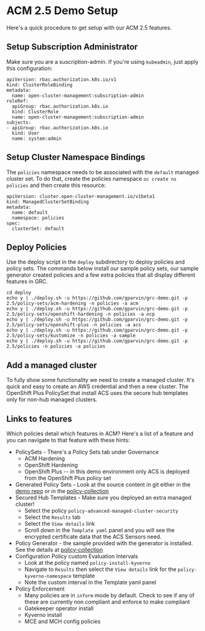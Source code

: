 # ACM 2.5 Demo Setup

Here's a quick procedure to get setup with our ACM 2.5 features.

## Setup Subscription Administrator

Make sure you are a suscription-admin.  If you're using `kubeadmin`, just apply this configuration:

```
apiVersion: rbac.authorization.k8s.io/v1
kind: ClusterRoleBinding
metadata:
  name: open-cluster-management:subscription-admin
roleRef:
  apiGroup: rbac.authorization.k8s.io
  kind: ClusterRole
  name: open-cluster-management:subscription-admin
subjects:
- apiGroup: rbac.authorization.k8s.io
  kind: User
  name: system:admin
```

## Setup Cluster Namespace Bindings

The `policies` namespace needs to be associated with the `default` managed cluster set.  To do that, create
the policies namespace `oc create ns policies` and then create this resource:

```
apiVersion: cluster.open-cluster-management.io/v1beta1
kind: ManagedClusterSetBinding
metadata:
  name: default
  namespace: policies
spec:
  clusterSet: default
```

## Deploy Policies

Use the deploy script in the `deploy` subdirectory to deploy policies and policy sets.  The commands below
install our sample policy sets, our sample generator created policies and a few extra policies that all
display different features in GRC.

```
cd deploy
echo y | ./deploy.sh -u https://github.com/gparvin/grc-demo.git -p 2.5/policy-sets/acm-hardening -n policies -a acm
echo y | ./deploy.sh -u https://github.com/gparvin/grc-demo.git -p 2.5/policy-sets/openshift-hardening -n policies -a ocp
echo y | ./deploy.sh -u https://github.com/gparvin/grc-demo.git -p 2.5/policy-sets/openshift-plus -n policies -a acs
echo y | ./deploy.sh -u https://github.com/gparvin/grc-demo.git -p 2.5/policy-sets/kustomize -n policies -a sample
echo y | ./deploy.sh -u https://github.com/gparvin/grc-demo.git -p 2.5/policies -n policies -a policies
```

## Add a managed cluster

To fully show some functionality we need to create a managed cluster.  It's quick and easy to create an AWS credential
and then a new cluster.  The OpenShift Plus PolicySet that install ACS uses the secure hub templates only for 
non-hub managed clusters.

## Links to features

Which policies detail which features in ACM?  Here's a list of a feature and you can navigate to that feature with 
these hints:

- PolicySets - There's a Policy Sets tab under Governance
  - ACM Hardening
  - OpenShift Hardening
  - OpenShift Plus -- in this demo environment only ACS is deployed from the OpenShift Plus policy set
- Generated Policy Sets - Look at the source content in git either in the [demo repo](https://github.com/gparvin/grc-demo/tree/main/2.5/policy-sets) 
  or in the [policy-collection](https://github.com/stolostron/policy-collection/tree/main/policygenerator/policy-sets)
- Secured Hub Templates - Make sure you deployed an extra managed cluster!  
  - Select the policy `policy-advanced-managed-cluster-security`
  - Select the `Results` tab
  - Select the `View details` link
  - Scroll down in the `Template yaml` panel and you will see the encrypted certificate data that the ACS Sensors need.
- Policy Generator - the sample provided with the generator is installed.  See the details at [policy-collection](https://github.com/stolostron/policy-collection/tree/main/policygenerator/kustomize)
- Configuration Policy custom Evaluation Intervals
  - Look at the policy named `policy-install-kyverno`
  - Navigate to `Results` then select the `View details` link for the `policy-kyverno-namespace` template
  - Note the custom interval in the Template yaml panel
- Policy Enforcement 
  - Many policies are in `inform` mode by default. Check to see if any of these are currently non compliant and enforce to make compliant
  - Gatekeeper operator install
  - Kyverno install
  - MCE and MCH config policies

